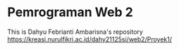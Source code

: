 # Pemrograman Web 2
This is Dahyu Febrianti Ambarisna's repository <br>
https://kreasi.nurulfikri.ac.id/dahy21125si/web2/Proyek1/
